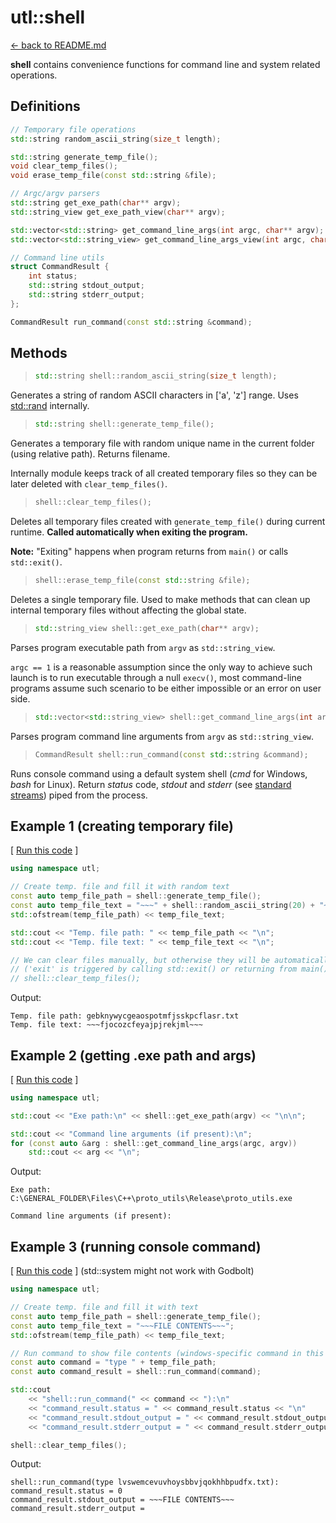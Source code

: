 


# utl::shell

[<- back to README.md](https://github.com/DmitriBogdanov/prototyping_utils/tree/master)

**shell** contains convenience functions for command line and system related operations.

## Definitions

```cpp
// Temporary file operations
std::string random_ascii_string(size_t length);

std::string generate_temp_file();
void clear_temp_files();
void erase_temp_file(const std::string &file);

// Argc/argv parsers
std::string get_exe_path(char** argv);
std::string_view get_exe_path_view(char** argv);

std::vector<std::string> get_command_line_args(int argc, char** argv);
std::vector<std::string_view> get_command_line_args_view(int argc, char** argv);

// Command line utils
struct CommandResult {
	int status;
	std::string stdout_output;
	std::string stderr_output;
};

CommandResult run_command(const std::string &command);
```

## Methods

> ```cpp
> std::string shell::random_ascii_string(size_t length);
> ```

Generates a string of random ASCII characters in ['a', 'z'] range. Uses [std::rand](https://en.cppreference.com/w/cpp/numeric/random/rand) internally.

> ```cpp
> std::string shell::generate_temp_file();
> ```

Generates a temporary file with random unique name in the current folder (using relative path). Returns filename.

Internally module keeps track of all created temporary files so they can be later deleted with `clear_temp_files()`.

> ```cpp
> shell::clear_temp_files();
> ```

Deletes all temporary files created with `generate_temp_file()` during current runtime. **Called automatically when exiting the program.**

**Note:** "Exiting" happens when program returns from `main()` or calls `std::exit()`.

> ```cpp
> shell::erase_temp_file(const std::string &file);
> ```

Deletes a single temporary file. Used to make methods that can clean up internal temporary files without affecting the global state.

> ```cpp
> std::string_view shell::get_exe_path(char** argv);
> ```

Parses program executable path from `argv` as `std::string_view`.

`argc == 1` is a reasonable assumption since the only way to achieve such launch is to run executable through a null `execv()`, most command-line programs assume such scenario to be either impossible or an error on user side.

> ```cpp
> std::vector<std::string_view> shell::get_command_line_args(int argc, char** argv);
> ```

Parses program command line arguments from `argv` as `std::string_view`.

> ```cpp
> CommandResult shell::run_command(const std::string &command);
> ```

Runs console command using a default system shell (*cmd* for Windows, *bash* for Linux). Return *status* code, *stdout* and *stderr* (see [standard streams](https://en.wikipedia.org/wiki/Standard_streams)) piped from the process.

## Example 1 (creating temporary file)

[ [Run this code](https://godbolt.org/#g:!((g:!((g:!((h:codeEditor,i:(filename:'1',fontScale:14,fontUsePx:'0',j:1,lang:c%2B%2B,selection:(endColumn:14,endLineNumber:16,positionColumn:14,positionLineNumber:16,selectionStartColumn:14,selectionStartLineNumber:16,startColumn:14,startLineNumber:16),source:'%23include+%3Chttps://raw.githubusercontent.com/DmitriBogdanov/prototyping_utils/master/source/proto_utils.hpp%3E%0A%0Aint+main()+%7B%0A++++using+namespace+utl%3B%0A%0A++++//+Create+temp.+file+and+fill+it+with+random+text%0A++++const+auto+temp_file_path+%3D+shell::generate_temp_file()%3B%0A++++const+auto+temp_file_text+%3D+%22~~~%22+%2B+shell::random_ascii_string(20)+%2B+%22~~~%22%3B%0A++++std::ofstream(temp_file_path)+%3C%3C+temp_file_text%3B%0A%0A++++std::cout+%3C%3C+%22Temp.+file+path:+%22+%3C%3C+temp_file_path+%3C%3C+%22%5Cn%22%3B%0A++++std::cout+%3C%3C+%22Temp.+file+text:+%22+%3C%3C+temp_file_text+%3C%3C+%22%5Cn%22%3B%0A%0A++++shell::clear_temp_files()%3B%0A%0A++++return+0%3B%0A%7D%0A'),l:'5',n:'0',o:'C%2B%2B+source+%231',t:'0')),k:71.71783148269105,l:'4',n:'0',o:'',s:0,t:'0'),(g:!((g:!((h:compiler,i:(compiler:clang1600,filters:(b:'0',binary:'1',binaryObject:'1',commentOnly:'0',debugCalls:'1',demangle:'0',directives:'0',execute:'0',intel:'0',libraryCode:'0',trim:'1'),flagsViewOpen:'1',fontScale:14,fontUsePx:'0',j:1,lang:c%2B%2B,libs:!(),options:'-std%3Dc%2B%2B17+-O2',overrides:!(),selection:(endColumn:1,endLineNumber:1,positionColumn:1,positionLineNumber:1,selectionStartColumn:1,selectionStartLineNumber:1,startColumn:1,startLineNumber:1),source:1),l:'5',n:'0',o:'+x86-64+clang+16.0.0+(Editor+%231)',t:'0')),header:(),l:'4',m:50,n:'0',o:'',s:0,t:'0'),(g:!((h:output,i:(compilerName:'x86-64+clang+16.0.0',editorid:1,fontScale:14,fontUsePx:'0',j:1,wrap:'1'),l:'5',n:'0',o:'Output+of+x86-64+clang+16.0.0+(Compiler+%231)',t:'0')),k:46.69421860597116,l:'4',m:50,n:'0',o:'',s:0,t:'0')),k:28.282168517308946,l:'3',n:'0',o:'',t:'0')),l:'2',n:'0',o:'',t:'0')),version:4) ]
```cpp
using namespace utl;

// Create temp. file and fill it with random text
const auto temp_file_path = shell::generate_temp_file();
const auto temp_file_text = "~~~" + shell::random_ascii_string(20) + "~~~";
std::ofstream(temp_file_path) << temp_file_text;

std::cout << "Temp. file path: " << temp_file_path << "\n";
std::cout << "Temp. file text: " << temp_file_text << "\n";

// We can clear files manually, but otherwise they will be automatically cleared upon exit
// ('exit' is triggered by calling std::exit() or returning from main())
// shell::clear_temp_files();
```

Output:
```
Temp. file path: gebknywycgeaospotmfjsskpcflasr.txt
Temp. file text: ~~~fjocozcfeyajpjrekjml~~~
```

## Example 2 (getting .exe path and args)

[ [Run this code](https://godbolt.org/#g:!((g:!((g:!((h:codeEditor,i:(filename:'1',fontScale:14,fontUsePx:'0',j:1,lang:c%2B%2B,selection:(endColumn:14,endLineNumber:12,positionColumn:14,positionLineNumber:12,selectionStartColumn:14,selectionStartLineNumber:12,startColumn:14,startLineNumber:12),source:'%23include+%3Chttps://raw.githubusercontent.com/DmitriBogdanov/prototyping_utils/master/source/proto_utils.hpp%3E%0A%0Aint+main(int+argc,+char+**argv)+%7B%0A++++using+namespace+utl%3B%0A%0A++++std::cout+%3C%3C+%22Exe+path:%5Cn%22+%3C%3C+shell::get_exe_path(argv)+%3C%3C+%22%5Cn%5Cn%22%3B%0A%0A++++std::cout+%3C%3C+%22Command+line+arguments+(if+present):%5Cn%22%3B%0A++++for+(const+auto+%26arg+:+shell::get_command_line_args(argc,+argv))%0A++++++++std::cout+%3C%3C+arg+%3C%3C+%22%5Cn%22%3B%0A%0A++++return+0%3B%0A%7D%0A'),l:'5',n:'0',o:'C%2B%2B+source+%231',t:'0')),k:71.71783148269105,l:'4',n:'0',o:'',s:0,t:'0'),(g:!((g:!((h:compiler,i:(compiler:clang1600,filters:(b:'0',binary:'1',binaryObject:'1',commentOnly:'0',debugCalls:'1',demangle:'0',directives:'0',execute:'0',intel:'0',libraryCode:'0',trim:'1'),flagsViewOpen:'1',fontScale:14,fontUsePx:'0',j:1,lang:c%2B%2B,libs:!(),options:'-std%3Dc%2B%2B17+-O2',overrides:!(),selection:(endColumn:1,endLineNumber:1,positionColumn:1,positionLineNumber:1,selectionStartColumn:1,selectionStartLineNumber:1,startColumn:1,startLineNumber:1),source:1),l:'5',n:'0',o:'+x86-64+clang+16.0.0+(Editor+%231)',t:'0')),header:(),l:'4',m:50,n:'0',o:'',s:0,t:'0'),(g:!((h:output,i:(compilerName:'x86-64+clang+16.0.0',editorid:1,fontScale:14,fontUsePx:'0',j:1,wrap:'1'),l:'5',n:'0',o:'Output+of+x86-64+clang+16.0.0+(Compiler+%231)',t:'0')),k:46.69421860597116,l:'4',m:50,n:'0',o:'',s:0,t:'0')),k:28.282168517308946,l:'3',n:'0',o:'',t:'0')),l:'2',n:'0',o:'',t:'0')),version:4) ]
```cpp
using namespace utl;

std::cout << "Exe path:\n" << shell::get_exe_path(argv) << "\n\n";

std::cout << "Command line arguments (if present):\n";
for (const auto &arg : shell::get_command_line_args(argc, argv))
	std::cout << arg << "\n";
```

Output:
```
Exe path:
C:\GENERAL_FOLDER\Files\C++\proto_utils\Release\proto_utils.exe

Command line arguments (if present):

```

## Example 3 (running console command)

[ [Run this code](https://godbolt.org/#g:!((g:!((g:!((h:codeEditor,i:(filename:'1',fontScale:14,fontUsePx:'0',j:1,lang:c%2B%2B,selection:(endColumn:53,endLineNumber:9,positionColumn:53,positionLineNumber:9,selectionStartColumn:53,selectionStartLineNumber:9,startColumn:53,startLineNumber:9),source:'%23include+%3Chttps://raw.githubusercontent.com/DmitriBogdanov/prototyping_utils/master/source/proto_utils.hpp%3E%0A%0Aint+main(int+argc,+char+**argv)+%7B%0A++++using+namespace+utl%3B%0A%0A++++//+Create+temp.+file+and+fill+it+with+text%0A++++const+auto+temp_file_path+%3D+shell::generate_temp_file()%3B%0A++++const+auto+temp_file_text+%3D+%22~~~FILE+CONTENTS~~~%22%3B%0A++++std::ofstream(temp_file_path)+%3C%3C+temp_file_text%3B%0A%0A++++//+Run+command+to+show+file+contents+(does+not+work+in+godbolt)%0A++++const+auto+command+%3D+%22cat+%22+%2B+temp_file_path%3B%0A++++const+auto+command_result+%3D+shell::run_command(command)%3B%0A%0A++++std::cout%0A++++++++%3C%3C+%22shell::run_command(%22+%3C%3C+command+%3C%3C+%22):%5Cn%22%0A++++++++%3C%3C+%22command_result.status+%3D+%22+%3C%3C+command_result.status+%3C%3C+%22%5Cn%22%0A++++++++%3C%3C+%22command_result.stdout_output+%3D+%22+%3C%3C+command_result.stdout_output+%3C%3C+%22%5Cn%22%0A++++++++%3C%3C+%22command_result.stderr_output+%3D+%22+%3C%3C+command_result.stderr_output+%3C%3C+%22%5Cn%22%3B%0A%0A++++shell::clear_temp_files()%3B%0A%0A++++return+0%3B%0A%7D%0A'),l:'5',n:'0',o:'C%2B%2B+source+%231',t:'0')),k:71.71783148269105,l:'4',n:'0',o:'',s:0,t:'0'),(g:!((g:!((h:compiler,i:(compiler:clang1600,filters:(b:'0',binary:'1',binaryObject:'1',commentOnly:'0',debugCalls:'1',demangle:'0',directives:'0',execute:'0',intel:'0',libraryCode:'0',trim:'1'),flagsViewOpen:'1',fontScale:14,fontUsePx:'0',j:1,lang:c%2B%2B,libs:!(),options:'-std%3Dc%2B%2B17+-O2',overrides:!(),selection:(endColumn:1,endLineNumber:1,positionColumn:1,positionLineNumber:1,selectionStartColumn:1,selectionStartLineNumber:1,startColumn:1,startLineNumber:1),source:1),l:'5',n:'0',o:'+x86-64+clang+16.0.0+(Editor+%231)',t:'0')),header:(),l:'4',m:50,n:'0',o:'',s:0,t:'0'),(g:!((h:output,i:(compilerName:'x86-64+clang+16.0.0',editorid:1,fontScale:14,fontUsePx:'0',j:1,wrap:'1'),l:'5',n:'0',o:'Output+of+x86-64+clang+16.0.0+(Compiler+%231)',t:'0')),k:46.69421860597116,l:'4',m:50,n:'0',o:'',s:0,t:'0')),k:28.282168517308946,l:'3',n:'0',o:'',t:'0')),l:'2',n:'0',o:'',t:'0')),version:4) ] (std::system might not work with Godbolt)
```cpp
using namespace utl;

// Create temp. file and fill it with text
const auto temp_file_path = shell::generate_temp_file();
const auto temp_file_text = "~~~FILE CONTENTS~~~";
std::ofstream(temp_file_path) << temp_file_text;

// Run command to show file contents (windows-specific command in this example)
const auto command = "type " + temp_file_path;
const auto command_result = shell::run_command(command);

std::cout
	<< "shell::run_command(" << command << "):\n"
	<< "command_result.status = " << command_result.status << "\n"
	<< "command_result.stdout_output = " << command_result.stdout_output << "\n"
	<< "command_result.stderr_output = " << command_result.stderr_output << "\n";

shell::clear_temp_files();
```

Output:
```
shell::run_command(type lvswemcevuvhoysbbvjqokhhbpudfx.txt):
command_result.status = 0
command_result.stdout_output = ~~~FILE CONTENTS~~~
command_result.stderr_output =
```
